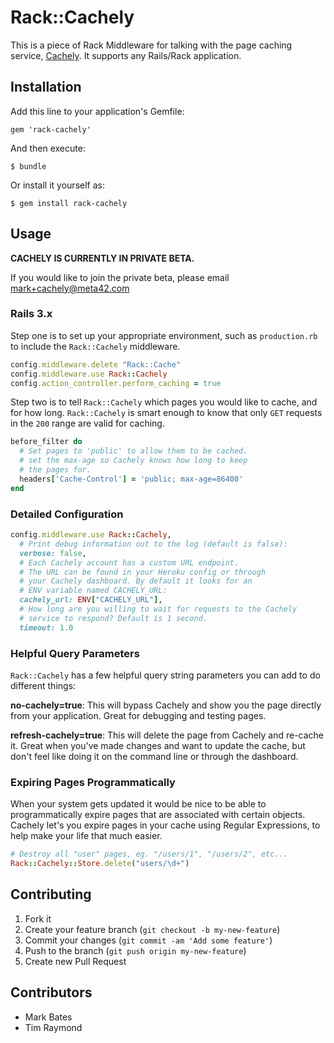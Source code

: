 # Rack::Cachely

This is a piece of Rack Middleware for talking with the page caching service, [Cachely](http://www.cachelyapp.com). It supports any Rails/Rack application.

## Installation

Add this line to your application's Gemfile:

    gem 'rack-cachely'

And then execute:

    $ bundle

Or install it yourself as:

    $ gem install rack-cachely

## Usage

**CACHELY IS CURRENTLY IN PRIVATE BETA.**

If you would like to join the private beta, please email [mark+cachely@meta42.com](mailto:mark+cachely@meta42.com)

### Rails 3.x

Step one is to set up your appropriate environment, such as `production.rb` to include the `Rack::Cachely` middleware.

```ruby
config.middleware.delete "Rack::Cache"
config.middleware.use Rack::Cachely
config.action_controller.perform_caching = true
```

Step two is to tell `Rack::Cachely` which pages you would like to cache, and for how long. `Rack::Cachely` is smart enough to know that only `GET` requests in the `200` range are valid for caching.

```ruby
before_filter do
  # Set pages to 'public' to allow them to be cached.
  # set the max-age so Cachely knows how long to keep
  # the pages for.
  headers['Cache-Control'] = 'public; max-age=86400'
end
```

### Detailed Configuration

```ruby
config.middleware.use Rack::Cachely,
  # Print debug information out to the log (default is false):
  verbose: false,
  # Each Cachely account has a custom URL endpoint.
  # The URL can be found in your Heroku config or through
  # your Cachely dashboard. By default it looks for an
  # ENV variable named CACHELY_URL:
  cachely_url: ENV["CACHELY_URL"],
  # How long are you willing to wait for requests to the Cachely
  # service to respond? Default is 1 second.
  timeout: 1.0
```

### Helpful Query Parameters

`Rack::Cachely` has a few helpful query string parameters you can add to do different things:

**no-cachely=true**: This will bypass Cachely and show you the page directly from your application. Great for debugging and testing pages.

**refresh-cachely=true**: This will delete the page from Cachely and re-cache it. Great when you've made changes and want to update the cache, but don't feel like doing it on the command line or through the dashboard.

### Expiring Pages Programmatically

When your system gets updated it would be nice to be able to programmatically expire pages that are associated with certain objects. Cachely let's you expire pages in your cache using Regular Expressions, to help make your life that much easier.

```Ruby
# Destroy all "user" pages, eg. "/users/1", "/users/2", etc...
Rack::Cachely::Store.delete("users/\d+")
```

## Contributing

1. Fork it
2. Create your feature branch (`git checkout -b my-new-feature`)
3. Commit your changes (`git commit -am 'Add some feature'`)
4. Push to the branch (`git push origin my-new-feature`)
5. Create new Pull Request

## Contributors

* Mark Bates
* Tim Raymond